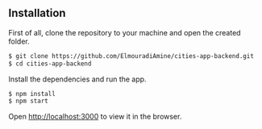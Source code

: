 ## Installation 
First of all, clone the repository to your machine and open the created folder.
```bash
$ git clone https://github.com/ElmouradiAmine/cities-app-backend.git
$ cd cities-app-backend
```
Install the dependencies and run the app.
```bash 
$ npm install 
$ npm start 
``` 

Open [http://localhost:3000](http://localhost:3000) to view it in the browser.
